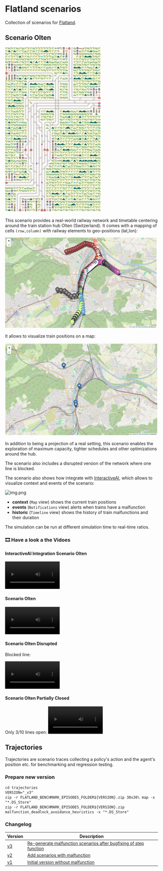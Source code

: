 # Flatland scenarios

Collection of scenarios for [Flatland](https://github.com/flatland-association/flatland-rl).

## Scenario Olten

![flatland_frame_0586.png](scenario_olten/data/olten/outputs/flatland_frame_0586.png)

This scenario provides a real-world railway network and timetable centering around the train station hub Olten (Switzerland).
It comes with a mapping of cells `(row,column)` with railway elements to geo-positions (lat,lon):

![map_grid.jpg](scenario_olten/img/map_grid.jpg)

It allows to visualize train positions on a map:

![map.jpg](scenario_olten/img/map.jpg)

In addition to being a projection of a real setting, this scenario enables the exploration of maximum capacity, tighter schedules and other optimizations around
the hub.

The scenario also includes a disrupted version of the network where one line is blocked.

The scenario also shows how integrate with [InteractiveAI](https://github.com/AI4REALNET/InteractiveAI), which allows to visualize context and events of the
scenario:

![img.png](scenario_olten/img/olten_interactive_ai.png)

* **context** (`Map` view) shows the current train positions
* **events** (`Notifications` view) alerts when trains have a malfunction
* **historic** (`Timeline` view) shows the history of train malfunctions and their duration

The simulation can be run at different simulation time to real-time ratios.

### 🎞️ Have a look a the Vidoes

#### InteractiveAI Integration Scenario Olten

<video alt="InteractiveAI Integration Scenario Olten" src='https://github.com/user-attachments/assets/1f103db3-7b40-4b84-b928-1a227569b11c' width="180"></video>

#### Scenario Olten

<video alt="Scenario Olten" src="https://github.com/user-attachments/assets/35f3933d-266a-405c-a411-3233d94782ed" width="180"></video>

#### Scenario Olten Disrupted

Blocked line:

<video alt="Scenario Olten Disrupted" src="https://github.com/user-attachments/assets/15c4c746-ca92-43d8-be77-7650cbbb75df" width="180"></video>

#### Scenario Olten Partially Closed

Only 3/10 lines open:
<video alt="Scenario Olten Partially Closed" src="https://github.com/user-attachments/assets/262f36c6-155a-4a28-8b1f-ec8dcaa05b76" width="180"></video>

## Trajectories

Trajectories are scenario traces collecting a policy's action and the agent's position etc. for benchmarking and regression testing.

### Prepare new version

```
cd trajectories
VERSION="_v3"
zip -r FLATLAND_BENCHMARK_EPISODES_FOLDER${VERSION}.zip 30x30\ map -x "*.DS_Store"
zip -r FLATLAND_BENCHMARK_EPISODES_FOLDER${VERSION}.zip malfunction_deadlock_avoidance_heuristics -x "*.DS_Store"
```

### Changelog

| Version                                                                                                          | Description                                                                                                                        |
|------------------------------------------------------------------------------------------------------------------|------------------------------------------------------------------------------------------------------------------------------------|
| [v3](https://github.com/flatland-association/flatland-scenarios/commit/a90661093e1b7d365bc81c6bc020ac9906bb548d) | [Re-generate malfunction scenarios after bugfixing of step function](https://github.com/flatland-association/flatland-rl/pull/171) |
| [v2](https://github.com/flatland-association/flatland-scenarios/commit/8ee8ff8cd2ca71645ab89684f97f7f33a3762e09) | [Add scenarios with malfunction](https://github.com/flatland-association/flatland-rl/pull/131/)                                    |
| [v1](https://github.com/flatland-association/flatland-scenarios/commit/2067fd20c4c740b126cf6605b6c4770f6c37552f) | [Initial version without malfunction](https://github.com/flatland-association/flatland-rl/pull/105)                                |

